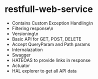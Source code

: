 # restfull-web-service
* Contains Custom Exception Handling\n
* Filtering response\n
* Versioning\n
* Basic API for GET, POST, DELETE
* Accept QueryParam and Path params
* Internalazation 
* Swagger
* HATEOAS to provide links in response
* Actuator
* HAL explorer to get all API data
